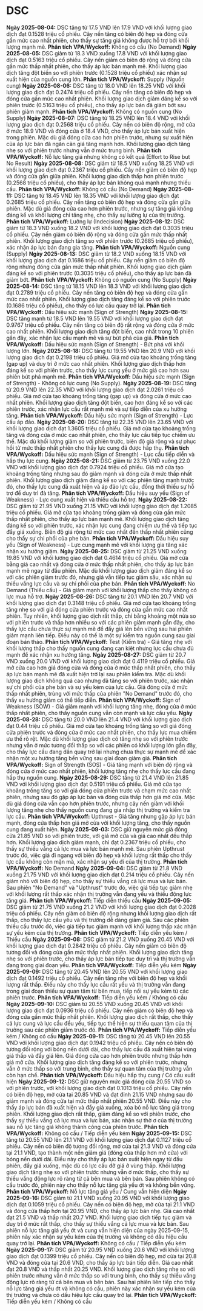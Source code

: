 # DSC

**Ngày 2025-08-04:** DSC tăng từ 17.5 VND lên 17.9 VND với khối lượng giao dịch đạt 0.1528 triệu cổ phiếu. Cây nến tăng có biên độ hẹp và đóng cửa gần mức cao nhất phiên, cho thấy sự tăng giá không được hỗ trợ bởi khối lượng mạnh mẽ. **Phân tích VPA/Wyckoff:** Không có cầu (No Demand)
**Ngày 2025-08-05:** DSC giảm từ 18.3 VND xuống 17.8 VND với khối lượng giao dịch đạt 0.5163 triệu cổ phiếu. Cây nến giảm có biên độ rộng và đóng cửa gần mức thấp nhất phiên, cho thấy áp lực bán mạnh mẽ. Khối lượng giao dịch tăng đột biến so với phiên trước (0.1528 triệu cổ phiếu) xác nhận sự xuất hiện của nguồn cung lớn. **Phân tích VPA/Wyckoff:** Supply (Nguồn cung)
**Ngày 2025-08-06:** DSC tăng từ 18.0 VND lên 18.25 VND với khối lượng giao dịch đạt 0.2474 triệu cổ phiếu. Cây nến tăng có biên độ hẹp và đóng cửa gần mức cao nhất phiên. Khối lượng giao dịch giảm đáng kể so với phiên trước (0.5163 triệu cổ phiếu), cho thấy áp lực bán đã giảm bớt sau phiên giảm mạnh. **Phân tích VPA/Wyckoff:** Không có nguồn cung (No Supply)
**Ngày 2025-08-07:** DSC tăng từ 18.25 VND lên 18.4 VND với khối lượng giao dịch đạt 0.2568 triệu cổ phiếu. Cây nến có biên độ rộng, mở cửa ở mức 18.9 VND và đóng cửa ở 18.4 VND, cho thấy áp lực bán xuất hiện trong phiên. Mặc dù giá đóng cửa cao hơn phiên trước, nhưng sự xuất hiện của áp lực bán đã ngăn cản giá tăng mạnh hơn. Khối lượng giao dịch tăng nhẹ so với phiên trước nhưng vẫn ở mức trung bình. **Phân tích VPA/Wyckoff:** Nỗ lực tăng giá nhưng không có kết quả (Effort to Rise but No Result)
**Ngày 2025-08-08:** DSC giảm từ 18.5 VND xuống 18.25 VND với khối lượng giao dịch đạt 0.2367 triệu cổ phiếu. Cây nến giảm có biên độ hẹp và đóng cửa gần giữa phiên. Khối lượng giao dịch thấp hơn phiên trước (0.2568 triệu cổ phiếu), cho thấy áp lực bán không quá mạnh nhưng thiếu cầu. **Phân tích VPA/Wyckoff:** Không có cầu (No Demand)
**Ngày 2025-08-11:** DSC tăng từ 18.45 VND lên 18.35 VND với khối lượng giao dịch đạt 0.2685 triệu cổ phiếu. Cây nến tăng có biên độ hẹp và đóng cửa gần giữa phiên. Mặc dù giá đóng cửa cao hơn phiên trước, nhưng sự tăng giá không đáng kể và khối lượng chỉ tăng nhẹ, cho thấy sự lưỡng lự của thị trường. **Phân tích VPA/Wyckoff:** Lưỡng lự (Indecision)
**Ngày 2025-08-12:** DSC giảm từ 18.3 VND xuống 18.2 VND với khối lượng giao dịch đạt 0.3035 triệu cổ phiếu. Cây nến giảm có biên độ rộng và đóng cửa gần mức thấp nhất phiên. Khối lượng giao dịch tăng so với phiên trước (0.2685 triệu cổ phiếu), xác nhận áp lực bán đang gia tăng. **Phân tích VPA/Wyckoff:** Nguồn cung (Supply)
**Ngày 2025-08-13:** DSC giảm từ 18.2 VND xuống 18.15 VND với khối lượng giao dịch đạt 0.1686 triệu cổ phiếu. Cây nến giảm có biên độ rộng nhưng đóng cửa gần mức thấp nhất phiên. Khối lượng giao dịch giảm đáng kể so với phiên trước (0.3035 triệu cổ phiếu), cho thấy áp lực bán đã giảm bớt. **Phân tích VPA/Wyckoff:** Không có nguồn cung (No Supply)
**Ngày 2025-08-14:** DSC tăng từ 18.15 VND lên 18.3 VND với khối lượng giao dịch đạt 0.2789 triệu cổ phiếu. Cây nến tăng có biên độ hẹp và đóng cửa gần mức cao nhất phiên. Khối lượng giao dịch tăng đáng kể so với phiên trước (0.1686 triệu cổ phiếu), cho thấy có lực cầu quay trở lại. **Phân tích VPA/Wyckoff:** Dấu hiệu sức mạnh (Sign of Strength)
**Ngày 2025-08-15:** DSC tăng mạnh từ 18.5 VND lên 19.55 VND với khối lượng giao dịch đạt 0.9767 triệu cổ phiếu. Cây nến tăng có biên độ rất rộng và đóng cửa ở mức cao nhất phiên. Khối lượng giao dịch tăng đột biến, cao nhất trong 10 phiên gần đây, xác nhận lực cầu mạnh mẽ và sự bứt phá của giá. **Phân tích VPA/Wyckoff:** Dấu hiệu sức mạnh (Sign of Strength) - Bứt phá với khối lượng lớn.
**Ngày 2025-08-18:** DSC tăng từ 19.55 VND lên 20.9 VND với khối lượng giao dịch đạt 0.2198 triệu cổ phiếu. Giá mở cửa tạo khoảng trống tăng (gap up) và duy trì ở mức cao nhất phiên. Khối lượng giao dịch thấp hơn đáng kể so với phiên trước, cho thấy lực cung yếu ở mức giá cao hơn sau phiên bứt phá mạnh mẽ. **Phân tích VPA/Wyckoff:** Dấu hiệu sức mạnh (Sign of Strength) - Không có lực cung (No Supply).
**Ngày 2025-08-19:** DSC tăng từ 20.9 VND lên 22.35 VND với khối lượng giao dịch đạt 2.0261 triệu cổ phiếu. Giá mở cửa tạo khoảng trống tăng (gap up) và đóng cửa ở mức cao nhất phiên. Khối lượng giao dịch tăng đột biến, cao hơn đáng kể so với các phiên trước, xác nhận lực cầu rất mạnh mẽ và sự tiếp diễn của xu hướng tăng. **Phân tích VPA/Wyckoff:** Dấu hiệu sức mạnh (Sign of Strength) - Lực cầu áp đảo.
**Ngày 2025-08-20:** DSC tăng từ 22.35 VND lên 23.65 VND với khối lượng giao dịch đạt 1.3605 triệu cổ phiếu. Giá mở cửa tạo khoảng trống tăng và đóng cửa ở mức cao nhất phiên, cho thấy lực cầu tiếp tục chiếm ưu thế. Mặc dù khối lượng giảm so với phiên trước, biên độ giá rộng và sự phục hồi từ mức thấp nhất phiên cho thấy lực cung đã được hấp thụ. **Phân tích VPA/Wyckoff:** Dấu hiệu sức mạnh (Sign of Strength) - Lực cầu tiếp diễn và hấp thụ lực cung.
**Ngày 2025-08-21:** DSC giảm từ 23.75 VND xuống 22.0 VND với khối lượng giao dịch đạt 0.7924 triệu cổ phiếu. Giá mở cửa tạo khoảng trống tăng nhưng sau đó giảm mạnh và đóng cửa ở mức thấp nhất phiên. Khối lượng giao dịch giảm đáng kể so với các phiên tăng mạnh trước đó, cho thấy lực cung đã xuất hiện và áp đảo lực cầu, đồng thời thiếu sự hỗ trợ để duy trì đà tăng. **Phân tích VPA/Wyckoff:** Dấu hiệu suy yếu (Sign of Weakness) - Lực cung xuất hiện và thiếu cầu hỗ trợ.
**Ngày 2025-08-22:** DSC giảm từ 21.95 VND xuống 21.15 VND với khối lượng giao dịch đạt 1.2085 triệu cổ phiếu. Giá mở cửa tạo khoảng trống giảm và đóng cửa gần mức thấp nhất phiên, cho thấy áp lực bán mạnh mẽ. Khối lượng giao dịch tăng đáng kể so với phiên trước, xác nhận lực cung đang chiếm ưu thế và tiếp tục đẩy giá xuống. Biên độ giá rộng từ mức cao nhất đến thấp nhất phiên cũng cho thấy sự chi phối của phe bán. **Phân tích VPA/Wyckoff:** Dấu hiệu suy yếu (Sign of Weakness) - Lực cung mạnh mẽ với khối lượng gia tăng xác nhận xu hướng giảm.
**Ngày 2025-08-25:** DSC giảm từ 21.25 VND xuống 19.85 VND với khối lượng giao dịch đạt 0.4614 triệu cổ phiếu. Giá mở cửa bằng giá cao nhất và đóng cửa ở mức thấp nhất phiên, cho thấy áp lực bán mạnh mẽ ngay từ đầu phiên. Mặc dù khối lượng giao dịch giảm đáng kể so với các phiên giảm trước đó, nhưng giá vẫn tiếp tục giảm sâu, xác nhận sự thiếu vắng lực cầu và sự chi phối của phe bán. **Phân tích VPA/Wyckoff:** No Demand (Thiếu cầu) - Giá giảm mạnh với khối lượng thấp cho thấy không có lực mua hỗ trợ.
**Ngày 2025-08-26:** DSC tăng từ 20.1 VND lên 20.7 VND với khối lượng giao dịch đạt 0.3148 triệu cổ phiếu. Giá mở cửa tạo khoảng trống tăng nhẹ so với giá đóng cửa phiên trước và đóng cửa gần mức cao nhất phiên. Tuy nhiên, khối lượng giao dịch rất thấp, chỉ bằng khoảng một nửa so với phiên trước và thấp hơn nhiều so với các phiên giảm mạnh gần đây, cho thấy lực cầu chưa thực sự mạnh mẽ để đẩy giá lên bền vững sau hai phiên giảm mạnh liên tiếp. Điều này có thể là một sự kiểm tra nguồn cung sau giai đoạn bán tháo. **Phân tích VPA/Wyckoff:** Test (Kiểm tra) - Giá tăng nhẹ với khối lượng thấp cho thấy nguồn cung đang cạn kiệt nhưng lực cầu chưa đủ mạnh để xác nhận xu hướng tăng.
**Ngày 2025-08-27:** DSC giảm từ 20.7 VND xuống 20.0 VND với khối lượng giao dịch đạt 0.4119 triệu cổ phiếu. Giá mở cửa cao hơn giá đóng cửa và đóng cửa ở mức thấp nhất phiên, cho thấy áp lực bán mạnh mẽ đã xuất hiện trở lại sau phiên kiểm tra. Mặc dù khối lượng giao dịch không quá cao nhưng đã tăng so với phiên trước, xác nhận sự chi phối của phe bán và sự yếu kém của lực cầu. Giá đóng cửa ở mức thấp nhất phiên, trùng với mức thấp của phiên "No Demand" trước đó, cho thấy xu hướng giảm có thể tiếp diễn. **Phân tích VPA/Wyckoff:** Sign of Weakness (SOW) - Giá giảm mạnh với khối lượng tăng nhẹ, đóng cửa ở mức thấp nhất phiên, cho thấy nguồn cung vẫn còn mạnh và lực cầu yếu.
**Ngày 2025-08-28:** DSC tăng từ 20.0 VND lên 21.4 VND với khối lượng giao dịch đạt 0.44 triệu cổ phiếu. Giá mở cửa tạo khoảng trống tăng so với giá đóng cửa phiên trước và đóng cửa ở mức cao nhất phiên, cho thấy lực mua chiếm ưu thế rõ rệt. Mặc dù khối lượng giao dịch có tăng nhẹ so với phiên trước nhưng vẫn ở mức tương đối thấp so với các phiên có khối lượng lớn gần đây, cho thấy lực cầu đang dần quay trở lại nhưng chưa thực sự mạnh mẽ để xác nhận một xu hướng tăng bền vững sau giai đoạn giảm giá. **Phân tích VPA/Wyckoff:** Sign of Strength (SOS) - Giá tăng mạnh với biên độ rộng và đóng cửa ở mức cao nhất phiên, khối lượng tăng nhẹ cho thấy lực cầu đang hấp thụ nguồn cung.
**Ngày 2025-08-29:** DSC tăng từ 21.4 VND lên 21.85 VND với khối lượng giao dịch đạt 0.5191 triệu cổ phiếu. Giá mở cửa tạo khoảng trống tăng so với giá đóng cửa phiên trước và chạm mức cao nhất phiên, nhưng sau đó gặp áp lực bán và đóng cửa thấp hơn giá mở cửa. Mặc dù giá đóng cửa vẫn cao hơn phiên trước, nhưng cây nến giảm với khối lượng tăng nhẹ cho thấy nguồn cung đang gia nhập thị trường và kiểm tra lực cầu. **Phân tích VPA/Wyckoff:** Upthrust - Giá tăng nhưng gặp áp lực bán mạnh, đóng cửa thấp hơn giá mở cửa với khối lượng tăng, cho thấy nguồn cung đang xuất hiện.
**Ngày 2025-09-03:** DSC giữ nguyên mức giá đóng cửa 21.85 VND so với phiên trước, với giá mở cửa và giá cao nhất đều thấp hơn. Khối lượng giao dịch giảm mạnh, chỉ đạt 0.2367 triệu cổ phiếu, cho thấy sự thiếu vắng cả lực mua và lực bán mạnh mẽ. Sau phiên Upthrust trước đó, việc giá đi ngang với biên độ hẹp và khối lượng rất thấp cho thấy lực cầu không còn mặn mà, xác nhận sự yếu đi của thị trường. **Phân tích VPA/Wyckoff:** No Demand
**Ngày 2025-09-04:** DSC giảm từ 21.8 VND xuống 21.75 VND với khối lượng giao dịch đạt 0.214 triệu cổ phiếu. Cây nến giảm nhỏ với biên độ hẹp, cho thấy sự thiếu vắng cả lực mua và lực bán. Sau phiên "No Demand" và "Upthrust" trước đó, việc giá tiếp tục giảm nhẹ với khối lượng rất thấp xác nhận thị trường vẫn đang yếu và thiếu động lực tăng giá. **Phân tích VPA/Wyckoff:** Tiếp diễn thiếu cầu
**Ngày 2025-09-05:** DSC giảm từ 21.75 VND xuống 21.2 VND với khối lượng giao dịch đạt 0.2028 triệu cổ phiếu. Cây nến giảm có biên độ rộng nhưng khối lượng giao dịch rất thấp, cho thấy lực cầu yếu và thị trường dễ dàng giảm giá. Sau các phiên thiếu cầu trước đó, việc giá tiếp tục giảm mạnh với khối lượng thấp xác nhận sự yếu kém của thị trường. **Phân tích VPA/Wyckoff:** Tiếp diễn yếu kém / Thiếu cầu
**Ngày 2025-09-08:** DSC giảm từ 21.2 VND xuống 20.45 VND với khối lượng giao dịch đạt 0.2842 triệu cổ phiếu. Cây nến giảm có biên độ tương đối và đóng cửa gần mức thấp nhất phiên. Khối lượng giao dịch tăng nhẹ so với phiên trước, cho thấy áp lực bán tiếp tục duy trì và thị trường vẫn đang trong giai đoạn yếu. **Phân tích VPA/Wyckoff:** Tiếp diễn yếu kém
**Ngày 2025-09-09:** DSC tăng từ 20.45 VND lên 20.55 VND với khối lượng giao dịch đạt 0.1492 triệu cổ phiếu. Cây nến tăng nhẹ với biên độ hẹp và khối lượng rất thấp. Điều này cho thấy lực cầu rất yếu và thị trường vẫn đang trong giai đoạn thiếu sự quan tâm từ bên mua, tiếp nối sự yếu kém từ các phiên trước. **Phân tích VPA/Wyckoff:** Tiếp diễn yếu kém / Không có cầu
**Ngày 2025-09-10:** DSC giảm từ 20.55 VND xuống 20.45 VND với khối lượng giao dịch đạt 0.0936 triệu cổ phiếu. Cây nến giảm có biên độ hẹp và đóng cửa gần mức thấp nhất phiên. Khối lượng giao dịch rất thấp, cho thấy cả lực cung và lực cầu đều yếu, tiếp tục thể hiện sự thiếu quan tâm của thị trường sau các phiên giảm trước đó. **Phân tích VPA/Wyckoff:** Tiếp diễn yếu kém / Không có cầu
**Ngày 2025-09-11:** DSC tăng từ 20.45 VND lên 20.55 VND với khối lượng giao dịch đạt 0.1942 triệu cổ phiếu. Cây nến có biên độ tương đối rộng với bóng nến dưới dài, cho thấy lực cầu đã xuất hiện tại vùng giá thấp và đẩy giá lên. Giá đóng cửa cao hơn phiên trước nhưng thấp hơn giá mở cửa. Khối lượng giao dịch tăng đáng kể so với phiên trước, nhưng vẫn ở mức thấp so với trung bình, cho thấy sự quan tâm của thị trường vẫn còn hạn chế. **Phân tích VPA/Wyckoff:** Dấu hiệu hấp thụ cung / Có cầu xuất hiện
**Ngày 2025-09-12:** DSC giữ nguyên mức giá đóng cửa 20.55 VND so với phiên trước, với khối lượng giao dịch đạt 0.1013 triệu cổ phiếu. Cây nến có biên độ hẹp, mở cửa tại 20.85 VND và đạt đỉnh 21.15 VND nhưng sau đó giảm mạnh và đóng cửa tại mức thấp nhất phiên 20.55 VND. Điều này cho thấy áp lực bán đã xuất hiện và đẩy giá xuống, xóa bỏ nỗ lực tăng giá trong phiên. Khối lượng giao dịch rất thấp, giảm đáng kể so với phiên trước, cho thấy sự thiếu vắng cả lực mua và lực bán, xác nhận sự thờ ơ của thị trường sau nỗ lực tăng giá không thành công của phiên trước. **Phân tích VPA/Wyckoff:** Không có cầu / Tiếp diễn yếu kém
**Ngày 2025-09-15:** DSC tăng từ 20.55 VND lên 21.1 VND với khối lượng giao dịch đạt 0.1127 triệu cổ phiếu. Cây nến có biên độ tương đối rộng, mở cửa tại 21.3 VND và đóng cửa tại 21.1 VND, tạo thành một nến giảm giá (đóng cửa thấp hơn mở cửa) với bóng nến dưới dài. Điều này cho thấy áp lực bán xuất hiện ngay từ đầu phiên, đẩy giá xuống, mặc dù có lực cầu đỡ giá ở vùng thấp. Khối lượng giao dịch tăng nhẹ so với phiên trước nhưng vẫn ở mức thấp, cho thấy sự thiếu vắng động lực rõ ràng từ cả bên mua và bên bán. Sau phiên không có cầu trước đó, phiên này cho thấy nỗ lực tăng giá yếu ớt và không bền vững. **Phân tích VPA/Wyckoff:** Nỗ lực tăng giá yếu / Cung vẫn hiện diện
**Ngày 2025-09-16:** DSC giảm từ 21.1 VND xuống 20.95 VND với khối lượng giao dịch đạt 0.1059 triệu cổ phiếu. Cây nến có biên độ hẹp, mở cửa tại 21.1 VND và đóng cửa thấp hơn tại 20.95 VND, cho thấy áp lực bán nhẹ. Giá cao nhất đạt 21.5 VND và thấp nhất 20.7 VND. Khối lượng giao dịch tiếp tục giảm và duy trì ở mức rất thấp, cho thấy sự thiếu vắng cả lực mua và lực bán. Sau phiên nỗ lực tăng giá yếu ớt và cung vẫn hiện diện của ngày 2025-09-15, phiên này xác nhận sự yếu kém của thị trường và không có dấu hiệu cầu quay trở lại. **Phân tích VPA/Wyckoff:** Không có cầu / Tiếp diễn yếu kém
**Ngày 2025-09-17:** DSC giảm từ 20.95 VND xuống 20.6 VND với khối lượng giao dịch đạt 0.1399 triệu cổ phiếu. Cây nến có biên độ hẹp, mở cửa tại 20.8 VND và đóng cửa tại 20.6 VND, cho thấy áp lực bán tiếp diễn. Giá cao nhất đạt 20.8 VND và thấp nhất 20.25 VND. Khối lượng giao dịch tăng nhẹ so với phiên trước nhưng vẫn ở mức thấp so với trung bình, cho thấy sự thiếu vắng động lực rõ ràng từ cả bên mua và bên bán. Sau hai phiên liên tiếp cho thấy nỗ lực tăng giá yếu ớt và không có cầu, phiên này xác nhận sự yếu kém của thị trường và chưa có dấu hiệu lực cầu quay trở lại. **Phân tích VPA/Wyckoff:** Tiếp diễn yếu kém / Không có cầu
